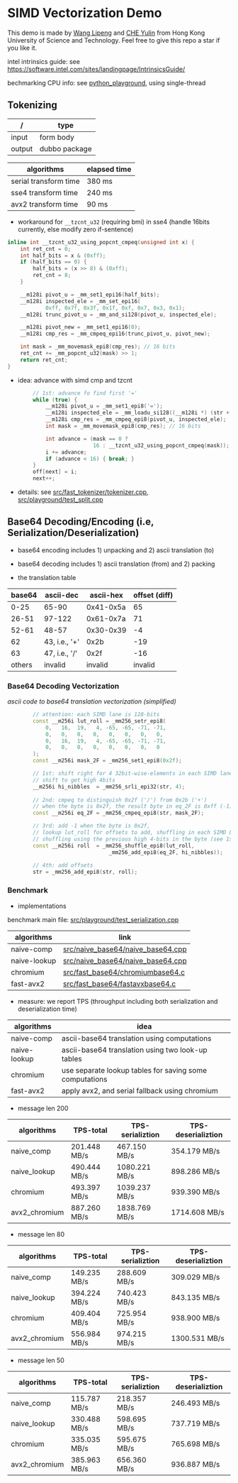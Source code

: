 # SIMD Vectorization Demo

This demo is made by [Wang Lipeng](https://github.com/WANG-lp) and [CHE Yulin](https://github.com/CheYulin) from Hong Kong University of Science and Technology. Feel free to give this repo a star if you like it.

intel intrinsics guide: see https://software.intel.com/sites/landingpage/IntrinsicsGuide/

bechmarking CPU info: see [python_playground](python_playground), using single-thread

## Tokenizing

/ | type
--- | ---
input  | form body
output | dubbo package

algorithms | elapsed time
--- | ---
serial transform time | 380 ms
sse4 transform time | 240 ms
avx2 transform time | 90 ms

* workaround for `__tzcnt_u32` (requiring bmi)  in sse4 (handle 16bits currently, else modify zero if-sentence)

```cpp
inline int __tzcnt_u32_using_popcnt_cmpeq(unsigned int x) {
    int ret_cnt = 0;
    int half_bits = x & (0xff);
    if (half_bits == 0) {
        half_bits = (x >> 8) & (0xff);
        ret_cnt = 8;
    }

    __m128i pivot_u = _mm_set1_epi16(half_bits);
    __m128i inspected_ele = _mm_set_epi16(
            0xff, 0x7f, 0x3f, 0x1f, 0xf, 0x7, 0x3, 0x1);
    __m128i trunc_pivot_u = _mm_and_si128(pivot_u, inspected_ele);

    __m128i pivot_new = _mm_set1_epi16(0);
    __m128i cmp_res = _mm_cmpeq_epi16(trunc_pivot_u, pivot_new);

    int mask = _mm_movemask_epi8(cmp_res); // 16 bits
    ret_cnt += _mm_popcnt_u32(mask) >> 1;
    return ret_cnt;
}
```

* idea: advance with simd cmp and tzcnt

```cpp
        // 1st: advance fo find first '='
        while (true) {
            __m128i pivot_u = _mm_set1_epi8('=');
            __m128i inspected_ele = _mm_loadu_si128((__m128i *) (str + i));
            __m128i cmp_res = _mm_cmpeq_epi8(pivot_u, inspected_ele);
            int mask = _mm_movemask_epi8(cmp_res); // 16 bits

            int advance = (mask == 0 ?
                           16 : __tzcnt_u32_using_popcnt_cmpeq(mask));
            i += advance;
            if (advance < 16) { break; }
        }
        off[next] = i;
        next++;
```

* details: see [src/fast_tokenizer/tokenizer.cpp](src/fast_tokenizer/tokenizer.cpp), [src/playground/test_split.cpp](src/playground/test_split.cpp)

## Base64 Decoding/Encoding (i.e, Serialization/Deserialization)

* base64 encoding includes 1) unpacking and 2) ascii translation (to)

* base64 decoding includes 1) ascii translation (from) and 2) packing

* the translation table

base64 | ascii-dec | ascii-hex | offset (diff)
---    | ---   | --- | ---
0-25   | 65-90  | 0x41-0x5a | 65
26-51  | 97-122 | 0x61-0x7a | 71
52-61  | 48-57  | 0x30-0x39 | -4
62     | 43, i.e., '+' | 0x2b      | -19
63     | 47, i.e., '/' | 0x2f      | -16
others | invalid            | invalid | invalid

### Base64 Decoding Vectorization

*ascii code to base64 translation vectorization (simplified)*

```cpp
        // attention: each SIMD lane is 128-bits
        const __m256i lut_roll = _mm256_setr_epi8(
            0,   16,  19,   4, -65, -65, -71, -71,
            0,   0,   0,   0,   0,   0,   0,   0,
            0,   16,  19,   4, -65, -65, -71, -71,
            0,   0,   0,   0,   0,   0,   0,   0
        );
        const __m256i mask_2F = _mm256_set1_epi8(0x2f);

        // 1st: shift right for 4 32bit-wise-elements in each SIMD lane
        // shift to get high 4bits
        __m256i hi_nibbles  = _mm256_srli_epi32(str, 4);
        
        // 2nd: cmpeq to distinguish 0x2f ('/') from 0x2b ('+') 
        // when the byte is 0x2f, the result byte in eq_2F is 0xff (-1)  
        const __m256i eq_2F = _mm256_cmpeq_epi8(str, mask_2F);

        // 3rd: add -1 when the byte is 0x2f, 
        // lookup lut_roll for offsets to add, shuffling in each SIMD Lane
        // shuffling using the previous high 4-bits in the byte (see 1st step)
        const __m256i roll  = _mm256_shuffle_epi8(lut_roll, 
                                _mm256_add_epi8(eq_2F, hi_nibbles));
        
        // 4th: add offsets
        str = _mm256_add_epi8(str, roll);
```

### Benchmark

* implementations

benchmark main file: [src/playground/test_serialization.cpp](src/playground/test_serialization.cpp)

algorithms | link
--- | ---
naive-comp   | [src/naive_base64/naive_base64.cpp](src/naive_base64/naive_base64.cpp)
naive-lookup | [src/naive_base64/naive_base64.cpp](src/naive_base64/naive_base64.cpp)
chromium     | [src/fast_base64/chromiumbase64.c](src/fast_base64/chromiumbase64.c)
fast-avx2    | [src/fast_base64/fastavxbase64.c](src/fast_base64/fastavxbase64.c)

* measure: we report TPS (throughput including both serialization and deserialization time)

algorithms | idea
--- | ---
naive-comp   | ascii-base64 translation using computations
naive-lookup | ascii-base64 translation using two look-up tables
chromium     | use separate lookup tables for saving some computations
fast-avx2    | apply avx2, and serial fallback using chromium


* message len 200

algorithms | TPS-total | TPS-serializtion | TPS-deserializtion
--- | ---  | --- | --- 
naive_comp | 201.448 MB/s | 467.150 MB/s | 354.179 MB/s
naive_lookup | 490.444 MB/s | 1080.221 MB/s | 898.286 MB/s
chromium | 493.397 MB/s | 1039.237 MB/s | 939.390 MB/s
avx2_chromium | 887.260 MB/s | 1838.769 MB/s | 1714.608 MB/s

* message len 80

algorithms | TPS-total | TPS-serializtion | TPS-deserializtion
--- | ---  | --- | --- 
naive_comp | 149.235 MB/s | 288.609 MB/s | 309.029 MB/s
naive_lookup | 394.224 MB/s | 740.423 MB/s | 843.135 MB/s
chromium | 409.404 MB/s | 725.954 MB/s | 938.900 MB/s
avx2_chromium | 556.984 MB/s | 974.215 MB/s | 1300.531 MB/s

* message len 50

algorithms | TPS-total | TPS-serializtion | TPS-deserializtion
--- | ---  | --- | --- 
naive_comp | 115.787 MB/s | 218.357 MB/s | 246.493 MB/s
naive_lookup | 330.488 MB/s | 598.695 MB/s | 737.719 MB/s
chromium | 335.035 MB/s | 595.675 MB/s | 765.698 MB/s
avx2_chromium | 385.963 MB/s | 656.360 MB/s | 936.887 MB/s


